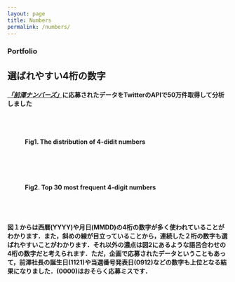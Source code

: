 ```yaml
---
layout: page
title: Numbers
permalink: /numbers/
---
```


<!-- Services -->
<section class="content-section bg-primary text-white text-center" id="services">
    <div class="container">
        <div class="content-section-heading">
            <h3 class="text-secondary mb-0">Portfolio</h3>
            <h2 class="mb-5">選ばれやすい4桁の数字</h2>
        </div>
    </div>    
    <div class="container text-left">
        <h4><a href="https://twitter.com/yousuck2020/status/1304268028960485376?s=21&t=rIVlZjSTjiGUYCIdUtreQA" class="text-white"><i>「前澤ナンバーズ」</i></a>に応募されたデータをTwitterのAPIで50万件取得して分析しました</h4>   
        <br>
        <figure class="figure">
            <img class="img-fluid" src="/works.github.io/assets/img/numbers-1.jpg" alt="">
            <figcaption class="figure-caption text-center"><h4 class="text-white"> Fig1. The distribution of 4-didit numbers</h4></figcaption>
        </figure>
        <br>
        <br>
        <figure class="figure">
            <img class="img-fluid" src="/works.github.io/assets/img/numbers-2.png" alt=""> 
            <figcaption class="figure-caption text-center"><h4 class="text-white">Fig2. Top 30 most frequent 4-digit numbers</h4></figcaption>
        </figure>
        <br>
        <br>
        <h4>図１からは西暦(YYYY)や月日(MMDD)の4桁の数字が多く使われていることがわかります．また，斜めの線が目立っていることから，連続した２桁の数字も選ばれやすいことがわかります．それ以外の濃点は図2にあるような語呂合わせの4桁の数字だと考えられます．ただ，企画で応募されたデータということもあって，前澤社長の誕生日(1121)や当選番号発表日(0912)などの数字も上位となる結果になりました．(0000)はおそらく応募ミスです．</h4>    
    </div>
</section>